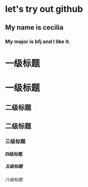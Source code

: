 # let's try out github
## My name is cecilia
### My major is bfj and I like it.
# 一级标题
一级标题
=====
## 二级标题
二级标题
------
### 三级标题
#### 四级标题
##### 五级标题
###### 六级标题
